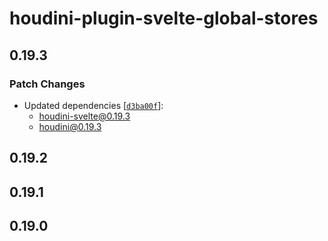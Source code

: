 # houdini-plugin-svelte-global-stores

## 0.19.3

### Patch Changes

-   Updated dependencies [[`d3ba00f`](https://github.com/HoudiniGraphql/houdini/commit/d3ba00f62d71d8cc7c2e89c8eb32a20370ecfe07)]:
    -   houdini-svelte@0.19.3
    -   houdini@0.19.3

## 0.19.2

## 0.19.1

## 0.19.0
